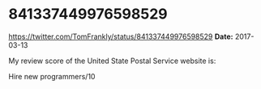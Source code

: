 # 841337449976598529
https://twitter.com/TomFrankly/status/841337449976598529
**Date:** 2017-03-13

My review score of the United State Postal Service website is:

Hire new programmers/10
